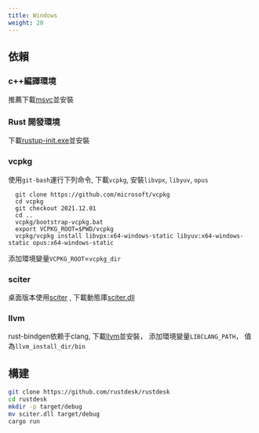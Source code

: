 ```yaml
---
title: Windows
weight: 20
---
```


## 依賴

### c++編譯環境

推薦下載[msvc](https://visualstudio.microsoft.com/)並安裝

### Rust 開發環境
下載[rustup-init.exe](https://static.rust-lang.org/rustup/dist/x86_64-pc-windows-msvc/rustup-init.exe)並安裝

### vcpkg

使用`git-bash`運行下列命令, 下載`vcpkg`, 安裝`libvpx`, `libyuv`, `opus`

```shell
  git clone https://github.com/microsoft/vcpkg
  cd vcpkg
  git checkout 2021.12.01
  cd ..
  vcpkg/bootstrap-vcpkg.bat
  export VCPKG_ROOT=$PWD/vcpkg
  vcpkg/vcpkg install libvpx:x64-windows-static libyuv:x64-windows-static opus:x64-windows-static
```

添加環境變量`VCPKG_ROOT`=`vcpkg_dir`

### sciter

桌面版本使用[sciter](https://sciter.com/) , 下載動態庫[sciter.dll](https://raw.githubusercontent.com/c-smile/sciter-sdk/master/bin.win/x64/sciter.dll)

### llvm

rust-bindgen依赖于clang, 下載[llvm](https://github.com/llvm/llvm-project/releases)並安裝， 添加環境變量`LIBCLANG_PATH`， 值為`llvm_install_dir/bin`



## 構建

```sh
git clone https://github.com/rustdesk/rustdesk
cd rustdesk
mkdir -p target/debug
mv sciter.dll target/debug
cargo run
```